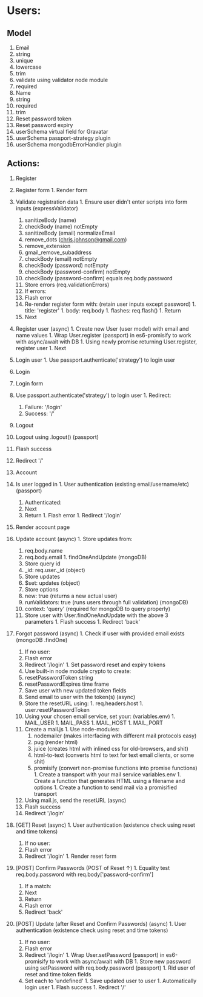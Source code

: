 # Users:
## Model
1. Email
  1. string
  1. unique
  1. lowercase
  1. trim
  1. validate using validator node module
  1. required
1. Name
  1. string
  1. required
  1. trim
1. Reset password token
1. Reset password expiry
1. userSchema virtual field for Gravatar
1. userSchema passport-strategy plugin
1. userSchema mongodbErrorHandler plugin

## Actions:
1. Register
  1. Register form
    1. Render form
  1. Validate registration data
    1. Ensure user didn't enter scripts into form inputs (expressValidator)
      1. sanitizeBody (name)
      1. checkBody (name) notEmpty
      1. sanitizeBody (email) normalizeEmail
        1. remove_dots (chris.johnson@gmail.com)
        1. remove_extension
        1. gmail_remove_subaddress
      1. checkBody (email) notEmpty
      1. checkBody (password)  notEmpty
      1. checkBody (password-confirm) notEmpty
      1. checkBody (password-confirm) equals req.body.password
      1. Store errors (req.validationErrors)
      1. If errors:
        1. Flash error
        1. Re-render register form with: (retain user inputs except password)
          1. title: 'register'
          1. body: req.body
          1. flashes: req.flash()
          1. Return
      1. Next
  1. Register user (async)
    1. Create new User (user model) with email and name values
    1. Wrap User.register (passport) in es6-promisify to work with async/await with DB
    1. Using newly promise returning User.register, register user
    1. Next
  1. Login user
    1. Use passport.authenticate('strategy') to login user

1. Login
  1. Login form
  1. Use passport.authenticate('strategy') to login user
    1. Redirect:
      1. Failure: '/login'
      1. Success: '/'

1. Logout
  1. Logout using .logout() (passport)
  1. Flash success
  1. Redirect '/'

1. Account
  1. Is user logged in
    1. User authentication (existing email/username/etc) (passport)
      1. Authenticated:
        1. Next
        1. Return
    1. Flash error
    1. Redirect '/login'
  1. Render account page
  1. Update account (async)
    1. Store updates from:
      1. req.body.name
      1. req.body.email
    1. findOneAndUpdate (mongoDB)
      1. Store query id
        1. \_id: req.user.\_id (object)
      1. Store updates
        1. $set: updates (object)
      1. Store options
        1. new: true (returns a new actual user)
        1. runValidators: true (runs users through full validation) (mongoDB)
        1. context: 'query' (required for mongoDB to query properly)
      1. Store user with User.findOneAndUpdate with the above 3 parameters
    1. Flash success
    1. Redirect 'back'
  1. Forgot password (async)
    1. Check if user with provided email exists (mongoDB .findOne)
      1. If no user:
        1. Flash error
        1. Redirect '/login'
    1. Set password reset and expiry tokens
      1. Use built-in node module crypto to create:
        1. resetPasswordToken string
        1. resetPasswordExpires time frame
      1. Save user with new updated token fields
      1. Send email to user with the token(s) (async)
        1. Store the resetURL using:
          1. req.headers.host
          1. user.resetPasswordToken
        1. Using your chosen email service, set your: (variables.env)
          1. MAIL_USER
          1. MAIL_PASS
          1. MAIL_HOST
          1. MAIL_PORT
        1. Create a mail.js
          1. Use node-modules:
            1. nodemailer (makes interfacing with different mail protocols easy)
            1. pug (render html)
            1. juice (creates html with inlined css for old-browsers, and shit)
            1. html-to-text (converts html to text for text email clients, or some shit)
            1. promisify (convert non-promise functions into promise functions)
          1. Create a transport with your mail service variables.env
          1. Create a function that generates HTML using a filename and options
          1. Create a function to send mail via a promisified transport
        1. Using mail.js, send the resetURL (async)
      1. Flash success
      1. Redirect '/login'
  1. [GET] Reset (async)
    1. User authentication (existence check using reset and time tokens)
      1. If no user:
        1. Flash error
        1. Redirect '/login'
    1. Render reset form
  1. [POST] Confirm Passwords (POST of Reset ↑)
    1. Equality test req.body.password with req.body['password-confirm']
      1. If a match:
        1. Next
        1. Return
      1. Flash error
      1. Redirect 'back'
  1. [POST] Update (after Reset and Confirm Passwords) (async)
    1. User authentication (existence check using reset and time tokens)
      1. If no user:
        1. Flash error
        1. Redirect '/login'
    1. Wrap User.setPassword (passport) in es6-promisify to work with async/await with DB
    1. Store new password using setPassword with req.body.password (passport)
    1. Rid user of reset and time token fields
      1. Set each to 'undefined'
    1. Save updated user to user
    1. Automatically login user
    1. Flash success
    1. Redirect '/'

